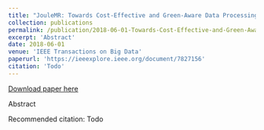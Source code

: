 ```yaml
---
title: "JouleMR: Towards Cost-Effective and Green-Aware Data Processing Frameworks"
collection: publications
permalink: /publication/2018-06-01-Towards-Cost-Effective-and-Green-Aware-Data-Processing-Frameworks
excerpt: 'Abstract'
date: 2018-06-01
venue: 'IEEE Transactions on Big Data'
paperurl: 'https://ieeexplore.ieee.org/document/7827156'
citation: 'Todo'
---
```


<a href='https://ieeexplore.ieee.org/document/7827156'>Download paper here</a>

Abstract

Recommended citation: Todo